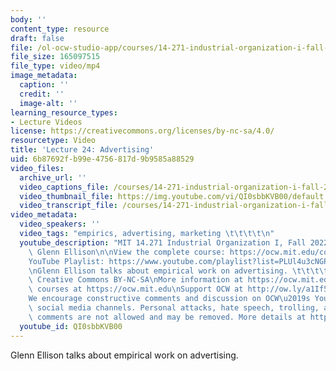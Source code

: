```yaml
---
body: ''
content_type: resource
draft: false
file: /ol-ocw-studio-app/courses/14-271-industrial-organization-i-fall-2022/14271-f22-lecture-24-multi-version-3_360p_16_9.mp4
file_size: 165097515
file_type: video/mp4
image_metadata:
  caption: ''
  credit: ''
  image-alt: ''
learning_resource_types:
- Lecture Videos
license: https://creativecommons.org/licenses/by-nc-sa/4.0/
resourcetype: Video
title: 'Lecture 24: Advertising'
uid: 6b87692f-b99e-4756-817d-9b9585a88529
video_files:
  archive_url: ''
  video_captions_file: /courses/14-271-industrial-organization-i-fall-2022/1mpK8zRKshA3DiJtAHB36IxL2idk_XGAN_transcript.webvtt
  video_thumbnail_file: https://img.youtube.com/vi/QI0sbbKVB00/default.jpg
  video_transcript_file: /courses/14-271-industrial-organization-i-fall-2022/1mpK8zRKshA3DiJtAHB36IxL2idk_XGAN_transcript.pdf
video_metadata:
  video_speakers: ''
  video_tags: "empirics, advertising, marketing \t\t\t\t\n"
  youtube_description: "MIT 14.271 Industrial Organization I, Fall 2022 \nInstructor:\
    \ Glenn Ellison\n\nView the complete course: https://ocw.mit.edu/courses/14-271-industrial-organization-i-fall-2022\n\
    YouTube Playlist: https://www.youtube.com/playlist?list=PLUl4u3cNGP62xkEY0YzLJSoquVBjPOl9S\n\
    \nGlenn Ellison talks about empirical work on advertising. \t\t\t\t\n\nLicense:\
    \ Creative Commons BY-NC-SA\nMore information at https://ocw.mit.edu/terms\nMore\
    \ courses at https://ocw.mit.edu\nSupport OCW at http://ow.ly/a1If50zVRlQ\n\n\
    We encourage constructive comments and discussion on OCW\u2019s YouTube and other\
    \ social media channels. Personal attacks, hate speech, trolling, and inappropriate\
    \ comments are not allowed and may be removed. More details at https://ocw.mit.edu/comments."
  youtube_id: QI0sbbKVB00
---
```

Glenn Ellison talks about empirical work on advertising.